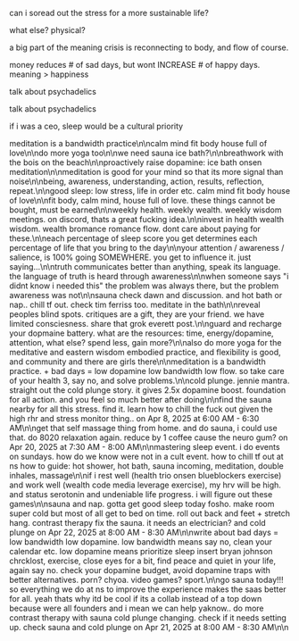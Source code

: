 can i soread out the stress for a more sustainable life?

what else?
physical?

a big part of the meaning crisis is reconnecting to body, and flow of course.

money reduces # of sad days, but wont INCREASE # of happy days. meaning > happiness

talk about psychadelics

talk about psychadelics

if i was a ceo, sleep would be a cultural priority

meditation is a bandwidth practice\n\ncalm mind fit body house full of love\n\ndo more yoga too\n\nwe need sauna ice bath?\n\nbreathwork with the bois on the beach\n\nproactively raise dopamine: ice bath onsen meditation\n\nmeditation is good for your mind so that its more signal than noise\n\nbeing, awareness, understanding, action, results, reflection, repeat.\n\ngood sleep: low stress, life in order etc. calm mind fit body house of love\n\nfit body, calm mind, house full of love. these things cannot be bought, must be earned\n\nweekly health. weekly wealth. weekly wisdom meetings. on discord, thats a great fucking idea.\n\ninvest in health wealth wisdom. wealth bromance romance flow. dont care about paying for these.\n\neach percentage of sleep score you get determines each percentage of life that you bring to the day\n\nyour attention / awareness / salience, is 100% going SOMEWHERE. you get to influence it. just saying...\n\ntruth communicates better than anything, speak its language. the language of truth is heard through awareness\n\nwhen someone says "i didnt know i needed this" the problem was always there, but the problem awareness was not\n\nsauna check dawn and discussion. and hot bath or nap.. chill tf out. check tim ferriss too. meditate in the bath\n\nreveal peoples blind spots. critiques are a gift, they are your friend. we have limited consciesness. share that grok everett post.\n\nguard and recharge your dopmaine battery. what are the resources: time, energy/dopamine, attention, what else? spend less, gain more?\n\nalso do more yoga for the meditative and eastern wisdom embodied practice, and flexibility is good, and community and there are girls there\n\nmeditation is a bandwidth practice. + bad days = low dopamine low bandwidth low flow. so take care of your health 3, say no, and solve problems.\n\ncold plunge. jennie mantra. straight out the cold plunge story. it gives 2.5x dopamine boost. foundation for all action. and you feel so much better after doing\n\nfind the sauna nearby for all this stress. find it. learn how to chill the fuck out given the high rhr and stress monitor thing.. on Apr 8, 2025 at 6:00 AM - 6:30 AM\n\nget that self massage thing from home. and do sauna, i could use that. do 8020 relaxation again. reduce by 1 coffee cause the neuro gum? on Apr 20, 2025 at 7:30 AM - 8:00 AM\n\nmastering sleep event. i do events on sundays. how do we know were not in a cult event. how to chill tf out at ns how to guide: hot shower, hot bath, sauna incoming, meditation, double inhales, massage\n\nif i rest well (health trio onsen blueblockers exercise) and work well (wealth code media leverage exercise), my hrv will be high. and status serotonin and undeniable life progress. i will figure out these games\n\nsauna and nap. gotta get good sleep today fosho. make room super cold but most of all get to bed on time. roll out back and feet + stretch hang. contrast therapy fix the sauna. it needs an electrician? and cold plunge on Apr 22, 2025 at 8:00 AM - 8:30 AM\n\nwrite about bad days = low bandwidth low dopamine. low bandwidth means say no, clean your calendar etc. low dopamine means prioritize sleep insert bryan johnson chrcklost, exercise, close eyes for a bit, find peace and quiet in your life, again say no. check your dopamine budget, avoid dopamine traps with better alternatives. porn? chyoa. video games? sport.\n\ngo sauna today!!! so everything we do at ns to improve the experience makes the saas better for all. yeah thats why itd be cool if its a collab instead of a top down because were all founders and i mean we can help yaknow.. do more contrast therapy with sauna cold plunge changing. check if it needs setting up. check sauna and cold plunge on Apr 21, 2025 at 8:00 AM - 8:30 AM\n\n